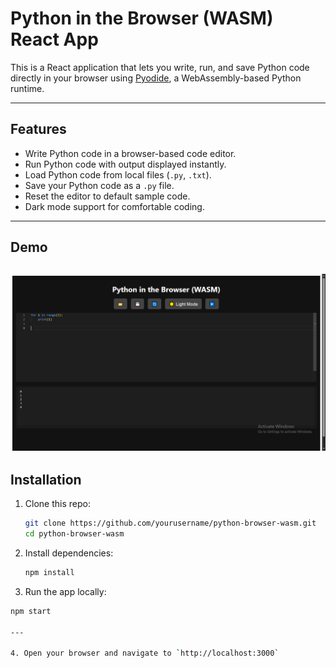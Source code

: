 # Python in the Browser (WASM) React App

This is a React application that lets you write, run, and save Python code directly in your browser using [Pyodide](https://pyodide.org/), a WebAssembly-based Python runtime.

---

## Features

- Write Python code in a browser-based code editor.
- Run Python code with output displayed instantly.
- Load Python code from local files (`.py`, `.txt`).
- Save your Python code as a `.py` file.
- Reset the editor to default sample code.
- Dark mode support for comfortable coding.

---

## Demo

![Demo Screenshot](./demo-screenshot.png)  
---

## Installation

1. Clone this repo:

   ```bash
   git clone https://github.com/yourusername/python-browser-wasm.git
   cd python-browser-wasm

2. Install dependencies:

   ```bash
   npm install

3. Run the app locally:

  ```bash
  npm start

---

4. Open your browser and navigate to `http://localhost:3000`
